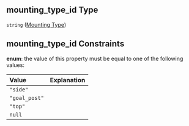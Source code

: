 ## mounting\_type\_id Type

`string` ([Mounting Type](iea43_wra_data_model-properties-measurement-location-measurement-location-properties-measurement-point-measurement-point-properties-mounting-arrangement-mounting-arrangement-properties-mounting-type.md))

## mounting\_type\_id Constraints

**enum**: the value of this property must be equal to one of the following values:

| Value         | Explanation |
| :------------ | :---------- |
| `"side"`      |             |
| `"goal_post"` |             |
| `"top"`       |             |
| `null`        |             |
